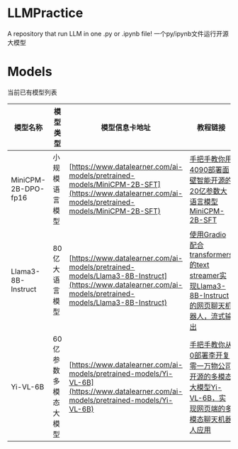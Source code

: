 # LLMPractice
A repository that run LLM in one .py or .ipynb file!
一个py/ipynb文件运行开源大模型


# Models

当前已有模型列表

|模型名称 | 模型类型 |模型信息卡地址 | 教程链接 |
| ------------ | ------------ | ------------ | ------------ |
MiniCPM-2B-DPO-fp16| 小规模语言模型| [https://www.datalearner.com/ai-models/pretrained-models/MiniCPM-2B-SFT](https://www.datalearner.com/ai-models/pretrained-models/MiniCPM-2B-SFT)|[手把手教你用4090部署面壁智能开源的20亿参数大语言模型MiniCPM-2B-SFT](https://www.datalearner.com/llm-tutorials/pretrained-model-tutorials/how-to-deploy-minicpm-2b-pretrained-large-language-model) |
Llama3-8B-Instruct| 80亿大语言模型| [https://www.datalearner.com/ai-models/pretrained-models/Llama3-8B-Instruct](https://www.datalearner.com/ai-models/pretrained-models/Llama3-8B-Instruct)|[使用Gradio配合transformers的text streamer实现Llama3-8B-Instruct的网页聊天机器人，流式输出](https://www.datalearner.com/llm-tutorials/pretrained-model-tutorials/llama3-8b-instruct-deployment-with-4090-in-one-py-file) |
Yi-VL-6B| 60亿参数多模态大模型 | [https://www.datalearner.com/ai-models/pretrained-models/Yi-VL-6B](https://www.datalearner.com/ai-models/pretrained-models/Yi-VL-6B)|[手把手教你从0部署李开复零一万物公司开源的多模态大模型Yi-VL-6B，实现网页端的多模态聊天机器人应用](https://www.datalearner.com/llm-tutorials/pretrained-model-tutorials/depoly-Yi-VL-6B-using-gradio-multimoda-chatbot) |